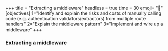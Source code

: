 +++
title = "Extracting a middleware"
headless = true
time = 30
emoji= "📖"
[objectives]
    1="Identify and explain the risks and costs of manually calling code (e.g. authentication validators/extractors) from multiple route handlers"
    2="Explain the middleware pattern"
    3="Implement and wire up a middleware"
+++

### Extracting a middleware
